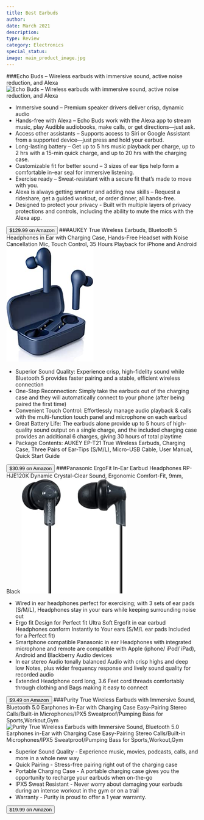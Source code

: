 ```yaml
---
title: Best Earbuds
author: 
date: March 2021
description: 
type: Review
category: Electronics
special_status: 
image: main_product_image.jpg
---
```

###Echo Buds – Wireless earbuds with immersive sound, active noise reduction, and Alexa
![Echo Buds – Wireless earbuds with immersive sound, active noise reduction, and Alexa](https://images-na.ssl-images-amazon.com/images/I/71Qb5Olbo5L._AC_SY300_SX300_.jpg)
- Immersive sound – Premium speaker drivers deliver crisp, dynamic audio
- Hands-free with Alexa – Echo Buds work with the Alexa app to stream music, play Audible audiobooks, make calls, or get directions—just ask.
- Access other assistants – Supports access to Siri or Google Assistant from a supported device—just press and hold your earbud.
- Long-lasting battery – Get up to 5 hrs music playback per charge, up to 2 hrs with a 15-min quick charge, and up to 20 hrs with the charging case.
- Customizable fit for better sound – 3 sizes of ear tips help form a comfortable in-ear seal for immersive listening.
- Exercise ready – Sweat-resistant with a secure fit that’s made to move with you.
- Alexa is always getting smarter and adding new skills – Request a rideshare, get a guided workout, or order dinner, all hands-free.
- Designed to protect your privacy - Built with multiple layers of privacy protections and controls, including the ability to mute the mics with the Alexa app.

[<button class="button">$129.99 on Amazon</button>](https://www.amazon.com/gp/slredirect/picassoRedirect.html/ref=pa_sp_atf_aps_sr_pg1_1?ie=UTF8&adId=A0853027IFMANDV71A9L&url=%2FEcho-Buds%2Fdp%2FB07F6VM1S3%2Fref%3Dsr_1_1_sspa%3Fdchild%3D1%26keywords%3Dearbuds%26qid%3D1614631636%26sr%3D8-1-spons%26psc%3D1&qualifier=1614631636&id=6301431345178518&widgetName=sp_atf)
###AUKEY True Wireless Earbuds, Bluetooth 5 Headphones in Ear with Charging Case, Hands-Free Headset with Noise Cancellation Mic, Touch Control, 35 Hours Playback for iPhone and Android
![AUKEY True Wireless Earbuds, Bluetooth 5 Headphones in Ear with Charging Case, Hands-Free Headset with Noise Cancellation Mic, Touch Control, 35 Hours Playback for iPhone and Android](./AUKEYTrue.jpeg)
- Superior Sound Quality: Experience crisp, high-fidelity sound while Bluetooth 5 provides faster pairing and a stable, efficient wireless connection
- One-Step Reconnection: Simply take the earbuds out of the charging case and they will automatically connect to your phone (after being paired the first time)
- Convenient Touch Control: Effortlessly manage audio playback & calls with the multi-function touch panel and microphone on each earbud
- Great Battery Life: The earbuds alone provide up to 5 hours of high-quality sound output on a single charge, and the included charging case provides an additional 6 charges, giving 30 hours of total playtime
- Package Contents: AUKEY EP-T21 True Wireless Earbuds, Charging Case, Three Pairs of Ear-Tips (S/M/L), Micro-USB Cable, User Manual, Quick Start Guide

[<button class="button">$30.99 on Amazon</button>](https://www.amazon.com/gp/slredirect/picassoRedirect.html/ref=pa_sp_atf_aps_sr_pg1_1?ie=UTF8&adId=A05712431KM0DRPBMG9FQ&url=%2FAUKEY-Bluetooth-Headphones-Hands-Free-Cancellation%2Fdp%2FB08TTF7H8X%2Fref%3Dsr_1_2_sspa%3Fdchild%3D1%26keywords%3Dearbuds%26qid%3D1614631636%26sr%3D8-2-spons%26psc%3D1%26smid%3DA2Y3YX6RFARCLC&qualifier=1614631636&id=6301431345178518&widgetName=sp_atf)
###Panasonic ErgoFit In-Ear Earbud Headphones RP-HJE120K Dynamic Crystal-Clear Sound, Ergonomic Comfort-Fit, 9mm, Black
![Panasonic ErgoFit In-Ear Earbud Headphones RP-HJE120K Dynamic Crystal-Clear Sound, Ergonomic Comfort-Fit, 9mm, Black](./Panasonic.jpeg)
- Wired in ear headphones perfect for exercising; with 3 sets of ear pads (S/M/L), Headphones stay in your ears while keeping surrounding noise out
- Ergo fit Design for Perfect fit Ultra Soft Ergofit in ear earbud Headphones conform Instantly to Your ears (S/M/L ear pads Included for a Perfect fit)
- Smartphone compatible Panasonic in ear Headphones with integrated microphone and remote are compatible with Apple (iphone/ iPod/ iPad), Android and Blackberry Audio devices
- In ear stereo Audio tonally balanced Audio with crisp highs and deep low Notes, plus wider frequency response and lively sound quality for recorded audio
- Extended Headphone cord long, 3.6 Feet cord threads comfortably through clothing and Bags making it easy to connect

[<button class="button">$9.49 on Amazon</button>](https://www.amazon.com/Panasonic-Headphones-RP-HJE120-K-Ergonomic-Comfort-Fit/dp/B003EM8008/ref=sr_1_5?dchild=1&keywords=earbuds&qid=1614631636&sr=8-5)
###Purity True Wireless Earbuds with Immersive Sound, Bluetooth 5.0 Earphones in-Ear with Charging Case Easy-Pairing Stereo Calls/Built-in Microphones/IPX5 Sweatproof/Pumping Bass for Sports,Workout,Gym
![Purity True Wireless Earbuds with Immersive Sound, Bluetooth 5.0 Earphones in-Ear with Charging Case Easy-Pairing Stereo Calls/Built-in Microphones/IPX5 Sweatproof/Pumping Bass for Sports,Workout,Gym](https://images-na.ssl-images-amazon.com/images/I/41etwZY4SfL.__AC_SX300_SY300_QL70_ML2_.jpg)
- Superior Sound Quality - Experience music, movies, podcasts, calls, and more in a whole new way
- Quick Pairing - Stress-free pairing right out of the charging case
- Portable Charging Case - A portable charging case gives you the opportunity to recharge your earbuds when on-the-go
- IPX5 Sweat Resistant - Never worry about damaging your earbuds during an intense workout in the gym or on a trail
- Warranty - Purity is proud to offer a 1 year warranty.

[<button class="button">$19.99 on Amazon</button>](https://www.amazon.com/Purity-Immersive-Easy-Pairing-Microphones-Sweatproof/dp/B07S3ZY1HG/ref=sxin_9?ascsubtag=amzn1.osa.d4560ec7-8d7a-4e9a-b284-31c96d8c2253.ATVPDKIKX0DER.en_US&creativeASIN=B07S3ZY1HG&cv_ct_cx=earbuds&cv_ct_id=amzn1.osa.d4560ec7-8d7a-4e9a-b284-31c96d8c2253.ATVPDKIKX0DER.en_US&cv_ct_pg=search&cv_ct_we=asin&cv_ct_wn=osp-single-source-earns-comm&dchild=1&keywords=earbuds&linkCode=oas&pd_rd_i=B07S3ZY1HG&pd_rd_r=e6c286c9-d683-44f7-9b38-9a76e041edb5&pd_rd_w=gttso&pd_rd_wg=0h3qK&pf_rd_p=35b32c02-1b41-4e49-9b89-0297af2446e1&pf_rd_r=2XR7747ZT369H33VDKA6&qid=1614631636&sr=1-2-64f3a41a-73ca-403a-923c-8152c45485fe&tag=bestgiftszmg-20)
